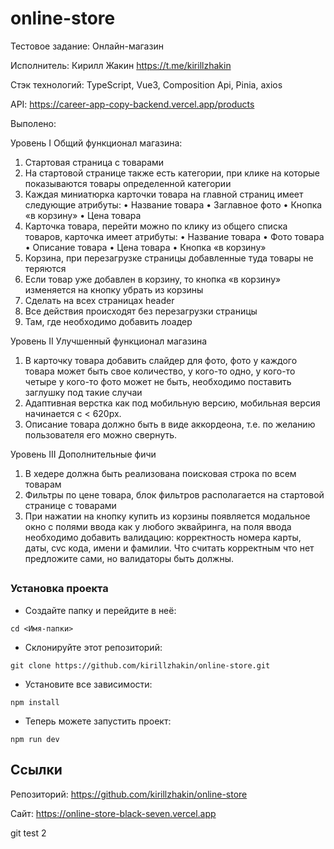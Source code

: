# online-store

Тестовое задание: Онлайн-магазин

Исполнитель: Кирилл Жакин https://t.me/kirillzhakin

Стэк технологий: TypeScript, Vue3, Composition Api, Pinia, axios

API: https://career-app-copy-backend.vercel.app/products

Выполено:

Уровень I Общий функционал магазина:

1. Стартовая страница с товарами
2. На стартовой странице также есть категории, при клике на которые показываются товары определенной категории
3. Каждая миниатюрка карточки товара на главной страниц имеет следующие атрибуты:
   • Название товара
   • Заглавное фото
   • Кнопка «в корзину»
   • Цена товара
4. Карточка товара, перейти можно по клику из общего списка товаров, карточка имеет атрибуты:
   • Название товара
   • Фото товара
   • Описание товара
   • Цена товара
   • Кнопка «в корзину»
5. Корзина, при перезагрузке страницы добавленные туда товары не теряются
6. Если товар уже добавлен в корзину, то кнопка «в корзину» изменяется на кнопку убрать из корзины
7. Сделать на всех страницах header
8. Все действия происходят без перезагрузки страницы
9. Там, где необходимо добавить лоадер

Уровень II Улучшенный функционал магазина

1. В карточку товара добавить слайдер для фото, фото у каждого товара может быть свое количество, у кого-то одно, у кого-то четыре у кого-то фото может не быть, необходимо поставить заглушку под такие случаи
2. Адаптивная верстка как под мобильную версию, мобильная версия начинается с < 620px.
3. Описание товара должно быть в виде аккордеона, т.е. по желанию пользователя его можно свернуть.

Уровень III Дополнительные фичи

1. В хедере должна быть реализована поисковая строка по всем товарам
2. Фильтры по цене товара, блок фильтров располагается на стартовой странице с товарами
3. При нажатии на кнопку купить из корзины появляется модальное окно с полями ввода как у любого эквайринга, на поля ввода необходимо добавить валидацию: корректность номера карты, даты, cvc кода, имени и фамилии. Что считать корректным что нет предложите сами, но валидаторы быть должны.

##

### Установка проекта

- Создайте папку и перейдите в неё:

```
cd <Имя-папки>
```

- Склонируйте этот репозиторий:

```
git clone https://github.com/kirillzhakin/online-store.git
```

- Установите все зависимости:

```
npm install
```

- Теперь можете запустить проект:

```
npm run dev
```

## Ссылки

Репозиторий: https://github.com/kirillzhakin/online-store

Сайт: https://online-store-black-seven.vercel.app

git test 2
